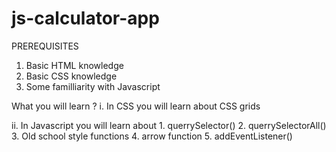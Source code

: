 # js-calculator-app

PREREQUISITES
1. Basic HTML knowledge
2. Basic CSS knowledge
3. Some familliarity with Javascript



What you will learn ?
i. In CSS you will learn about CSS grids

ii. In Javascript you will learn about
          1. querrySelector()
          2. querrySelectorAll()
          3. Old school style functions
          4. arrow function
          5. addEventListener()
